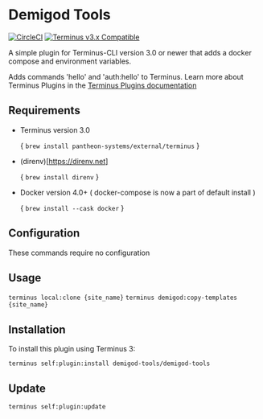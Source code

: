 
# Demigod Tools

[![CircleCI](https://circleci.com/gh/pantheon-systems/terminus-plugin-example.svg?style=shield)](https://circleci.com/gh/pantheon-systems/terminus-plugin-example)
[![Terminus v3.x Compatible](https://img.shields.io/badge/terminus-03.x-green.svg)](https://github.com/pantheon-systems/terminus-plugin-example/tree/3.x)

A simple plugin for Terminus-CLI version 3.0 or newer that adds a docker compose and environment variables.

Adds commands 'hello' and 'auth:hello' to Terminus. Learn more about Terminus Plugins in the
[Terminus Plugins documentation](https://pantheon.io/docs/terminus/plugins)

## Requirements

* Terminus version 3.0

  { `brew install pantheon-systems/external/terminus` }

* (direnv)[https://direnv.net]

  { `brew install direnv` }

* Docker version 4.0+ ( docker-compose is now a part of default install )

  { `brew install --cask docker` }


## Configuration

These commands require no configuration

## Usage
`terminus local:clone {site_name}`
`terminus demigod:copy-templates {site_name}`

## Installation

To install this plugin using Terminus 3:
```
terminus self:plugin:install demigod-tools/demigod-tools
```

## Update

`terminus self:plugin:update`

